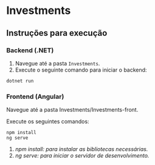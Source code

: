 # Investments

## Instruções para execução

### Backend (.NET)
1. Navegue até a pasta `Investments`.
2. Execute o seguinte comando para iniciar o backend:
```bash
dotnet run
```

### Frontend (Angular)
Navegue até a pasta Investments/Investments-front.

Execute os seguintes comandos:

```baash
npm install
ng serve
```
1. _npm install: para instalar as bibliotecas necessárias._
2. _ng serve: para iniciar o servidor de desenvolvimento._
